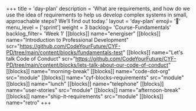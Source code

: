 +++
title = 'day-plan'
description = 'What are requirements, and how do we use the idea of requirements to help us develop complex systems in small, approachable steps? We’ll find out today.'
layout = 'day-plan'
emoji= '📝'
menu_level = ['sprint']
weight = 3
backlog= 'Course-Fundamentals'
backlog_filter= 'Week 1'
[[blocks]]
name="energiser"
[[blocks]]
name="Introduction to Professional Development"
scr="https://github.com/CodeYourFuture/CYF-PD/tree/main/content/blocks/fundamentals-test"
[[blocks]]
name="Let's talk Code of Conduct"
scr="https://github.com/CodeYourFuture/CYF-PD/tree/main/content/blocks/lets-talk-about-our-code-of-conduct"
[[blocks]]
name="morning-break"
[[blocks]]
name="code-dot-org"
src="module"
[[blocks]]
name="cyf-blocks-requirements"
src="module"
[[blocks]]
name="lunch"
[[blocks]]
name="telephone"
[[blocks]]
name="user-stories"
src="module"
[[blocks]]
name="afternoon-break"
[[blocks]]
name="ship-it-requirements"
src="module"
[[blocks]]
name="retro"
+++
